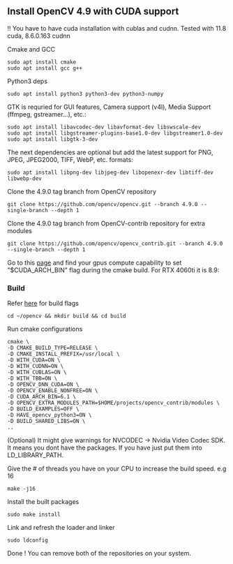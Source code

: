 ## Install OpenCV 4.9 with CUDA support
!! You have to have cuda installation with cublas and cudnn. Tested with 11.8 cuda, 8.6.0.163 cudnn

Cmake and GCC 
```
sudo apt install cmake
sudo apt install gcc g++
```

Python3 deps
```
sudo apt install python3 python3-dev python3-numpy
```

GTK is requried for GUI features, Camera support (v4l), Media Support (ffmpeg, gstreamer…), etc.:

```
sudo apt install libavcodec-dev libavformat-dev libswscale-dev
sudo apt install libgstreamer-plugins-base1.0-dev libgstreamer1.0-dev 
sudo apt install libgtk-3-dev
```

The next dependencies are optional but add the latest support for PNG, JPEG, JPEG2000, TIFF, WebP, etc. formats:

```
sudo apt install libpng-dev libjpeg-dev libopenexr-dev libtiff-dev libwebp-dev
```

Clone the 4.9.0 tag branch from OpenCV repository
```
git clone https://github.com/opencv/opencv.git --branch 4.9.0 --single-branch --depth 1
```

Clone the 4.9.0 tag branch from OpenCV-contrib repository for extra modules
```
git clone https://github.com/opencv/opencv_contrib.git --branch 4.9.0 --single-branch --depth 1
```

Go to this [page](https://developer.nvidia.com/cuda-gpus) and find your gpus compute capability to set "$CUDA_ARCH_BIN" flag during the cmake build. For RTX 4060ti it is 8.9:

### Build
Refer [here](https://docs.opencv.org/4.x/db/d05/tutorial_config_reference.html) for build flags

```
cd ~/opencv && mkdir build && cd build
```
Run cmake configurations
```
cmake \
-D CMAKE_BUILD_TYPE=RELEASE \
-D CMAKE_INSTALL_PREFIX=/usr/local \
-D WITH_CUDA=ON \
-D WITH_CUDNN=ON \
-D WITH_CUBLAS=ON \
-D WITH_TBB=ON \
-D OPENCV_DNN_CUDA=ON \
-D OPENCV_ENABLE_NONFREE=ON \
-D CUDA_ARCH_BIN=6.1 \
-D OPENCV_EXTRA_MODULES_PATH=$HOME/projects/opencv_contrib/modules \
-D BUILD_EXAMPLES=OFF \
-D HAVE_opencv_python3=ON \
-D BUILD_SHARED_LIBS=ON \
..
```
(Optional) It might give warnings for NVCODEC -> Nvidia Video Codec SDK. It means you dont have the packages. If you have just put them into LD_LIBRARY_PATH.

Give the # of threads you have on your CPU to increase the build speed. e.g 16
```
make -j16
```

Install the built packages
```
sudo make install
```

Link and refresh the loader and linker
```
sudo ldconfig
```

Done ! You can remove both of the repositories on your system.